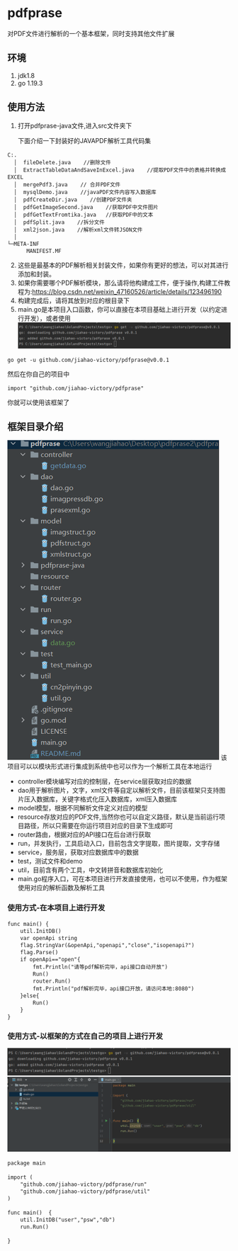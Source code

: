 # pdfprase
对PDF文件进行解析的一个基本框架，同时支持其他文件扩展
## 环境
1. jdk1.8
2. go 1.19.3
## 使用方法
1. 打开pdfprase-java文件,进入src文件夹下

    下面介绍一下封装好的JAVAPDF解析工具代码集
  ```azure
C:.
    │  fileDelete.java    //删除文件
    │  ExtractTableDataAndSaveInExcel.java    //提取PDF文件中的表格并转换成EXCEL
    │  mergePdf3.java    // 合并PDF文件
    │  mysqlDemo.java    //javaPDF文件内容写入数据库
    │  pdfCreateDir.java    //创建PDF文件夹
    │  pdfGetImageSecond.java    //获取PDF中文件图片
    │  pdfGetTextFromtika.java   //获取PDF中的文本
    │  pdfSplit.java    //拆分文件
    │  xml2json.java    //解析xml文件转JSON文件
    │
└─META-INF
        MANIFEST.MF

```
2. 这些是最基本的PDF解析相关封装文件，如果你有更好的想法，可以对其进行添加和封装。
3. 如果你需要哪个PDF解析模块，那么请将他构建成工件，便于操作,构建工件教程为:https://blog.csdn.net/weixin_47160526/article/details/123496190
4. 构建完成后，请将其放到对应的根目录下
5. main.go是本项目入口函数，你可以直接在本项目基础上进行开发（以约定进行开发），或者使用
![img_2.png](img_2.png)
```
go get -u github.com/jiahao-victory/pdfprase@v0.0.1
```
然后在你自己的项目中
```azure
import "github.com/jiahao-victory/pdfprase"
```
你就可以使用该框架了
## 框架目录介绍
![img.png](img.png)
该项目可以以模块形式进行集成到系统中也可以作为一个解析工具在本地运行
* controller模块编写对应的控制层，在service层获取对应的数据
* dao用于解析图片，文字，xml文件等自定以解析文件，目前该框架只支持图片压入数据库，关键字格式化压入数据库，xml压入数据库
* model模型，根据不同解析文件定义对应的模型
* resource存放对应的PDF文件,当然你也可以自定义路径，默认是当前运行项目路径，所以只需要在你运行项目对应的目录下生成即可
* router路由，根据对应的API接口在后台进行获取
* run，并发执行，工具启动入口，目前包含文字提取，图片提取，文字存储
* service，服务层，获取对应数据库中的数据
* test，测试文件和demo
* util，目前含有两个工具，中文转拼音和数据库初始化
* main.go程序入口，可在本项目进行开发直接使用，也可以不使用，作为框架使用对应的解析函数及解析工具
### 使用方式-在本项目上进行开发
```azure
func main() {
	util.InitDB()
	var openApi string
	flag.StringVar(&openApi,"openapi","close","isopenapi?")
	flag.Parse()
	if openApi=="open"{
		fmt.Println("请等pdf解析完毕，api接口自动开放")
		Run()
		router.Run()
		fmt.Println("pdf解析完毕，api接口开放，请访问本地:8080")
	}else{
		Run()
    }
}
```
### 使用方式-以框架的方式在自己的项目上进行开发
![img_1.png](img_1.png)
![img_3.png](img_3.png)
```azure
package main

import (
	"github.com/jiahao-victory/pdfprase/run"
	"github.com/jiahao-victory/pdfprase/util"
)

func main()  {
	util.InitDB("user","psw","db")
	run.Run()
	
}
```